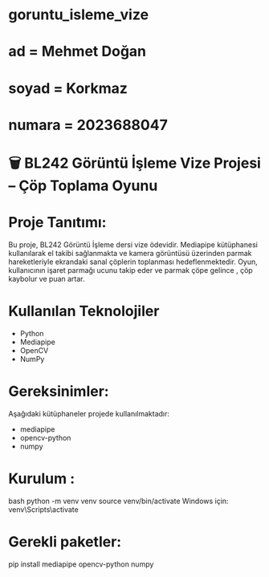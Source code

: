# goruntu_isleme_vize
# ad = Mehmet Doğan
# soyad = Korkmaz
# numara = 2023688047

# 🗑️ BL242 Görüntü İşleme Vize Projesi – Çöp Toplama Oyunu

# Proje Tanıtımı:

Bu proje, BL242 Görüntü İşleme dersi  vize ödevidir. Mediapipe kütüphanesi kullanılarak el takibi sağlanmakta ve kamera görüntüsü üzerinden parmak hareketleriyle ekrandaki sanal çöplerin toplanması hedeflenmektedir.
Oyun, kullanıcının işaret parmağı ucunu takip eder ve parmak çöpe gelince , çöp kaybolur ve puan artar.

# Kullanılan Teknolojiler
- Python
- Mediapipe
- OpenCV
- NumPy

 # Gereksinimler:
 Aşağıdaki kütüphaneler projede kullanılmaktadır:


- mediapipe
- opencv-python
- numpy

# Kurulum :
 
bash
python -m venv venv
source venv/bin/activate Windows için: venv\Scripts\activate

# Gerekli paketler:

pip install mediapipe opencv-python numpy
